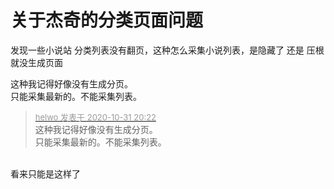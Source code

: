 # 关于杰奇的分类页面问题


发现一些小说站 分类列表没有翻页，这种怎么采集小说列表，是隐藏了 还是 压根就没生成页面

这种我记得好像没有生成分页。<br />
只能采集最新的。不能采集列表。

<div class="quote"><blockquote><font size="2"><a href="https://www.hostloc.com/forum.php?mod=redirect&amp;goto=findpost&amp;pid=9381919&amp;ptid=760693" target="_blank"><font color="#999999">helwo 发表于 2020-10-31 20:22</font></a></font><br />
这种我记得好像没有生成分页。<br />
只能采集最新的。不能采集列表。</blockquote></div><br />
看来只能是这样了
